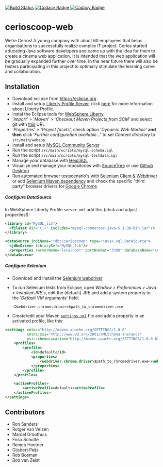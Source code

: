 [![Build Status](https://travis-ci.org/Cerios/cerioscoop-web.svg?branch=develop)](https://travis-ci.org/Cerios/cerioscoop-web)
[![Codacy Badge](https://api.codacy.com/project/badge/Grade/4e4dbb7c808b49ae83ab0ba8d45bc96c)](https://www.codacy.com/app/Cerios/cerioscoop-web?utm_source=github.com&amp;utm_medium=referral&amp;utm_content=CeriosDev/cerioscoop-web&amp;utm_campaign=Badge_Grade)
[![Codacy Badge](https://api.codacy.com/project/badge/Coverage/4e4dbb7c808b49ae83ab0ba8d45bc96c)](https://www.codacy.com/app/Cerios/cerioscoop-web?utm_source=github.com&amp;utm_medium=referral&amp;utm_content=CeriosDev/cerioscoop-web&amp;utm_campaign=Badge_Coverage)

# cerioscoop-web
We're Cerios! A young company with about 60 employees that helps organisations to successfully realize complex IT project. Cerios started educating Java software developers and came up with the idea for them to create a cinema web application. It is intended that the web application will be gradually expanded further over time. In the near future there will also be testers participating in this project to optimally stimulate the learning curve and collaboration.

## Installation
* Download eclipse from https://eclipse.org
* Install and setup [Liberty Profile Server](https://developer.ibm.com/wasdev/getstarted/), click [here](https://developer.ibm.com/wasdev/docs/developing-applications-wdt-liberty-profile/) for more information about Liberty Profile.
* Instal the Eclipse tools for [WebSphere Liberty](https://developer.ibm.com/wasdev/downloads/)
* '_Import_' > '_Maven_' > '_Checkout Maven Projects from SCM_' and select git with [this](https://github.com/RonSanders/cerioscoop-web.git) URL
* '_Properties_' > '_Project facets_', check option '_Dynamic Web Module_' __and then__ click '_Further configuration available..._' to set _Content directory_ to `src/main/webapp`.
* Install and setup [MySQL Community Server](https://dev.mysql.com/downloads/mysql/)
* Run the script `src/main/scripts/mysql-schema.sql`
* Run the script `src/main/scripts/mysql-testdata.sql`
* Manage your database with [HeidiSQL](http://www.heidisql.com/download.php)
* Visualize and manage your repositories with [SourceTree](https://www.atlassian.com/software/sourcetree) or use [Github Desktop](https://desktop.github.com)
* Run automated browser testscenario's with [Selenium Client & Webdriver](http://www.seleniumhq.org/download/) or add [Selenium Maven dependency](http://www.seleniumhq.org/download/maven.jsp) and check the specific "third party" browser drivers for [Google Chrome](http://chromedriver.storage.googleapis.com/index.html?path=2.22/)

##### Configure DataSource
In WebSphere Liberty Profile `server.xml` add this (chck and adjust properties!):
```xml
<library id="MySQL_lib">
  <fileset dir="C:/" includes="mysql-connector-java-5.1.39-bin.jar"/>
</library>

<dataSource jndiName="jdbc/cerioscoop" type="javax.sql.DataSource">
  <jdbcDriver libraryRef="MySQL_lib"/>
  <properties serverName="localhost" portNumber="3306" databaseName="cerioscoop_db" user="root" password="{xor}MjcnaW9vZmY="/>
</dataSource>
```

##### Configure Selenium
* Download and install the [Selenium webdriver](http://www.seleniumhq.org/download/)
* To run Selenium tests from Eclipse, open _Window_ > _Preferences_ > _Java_ > _Installed JRE's_, edit the (default) JRE and add a system property to the '_Default VM arguments_' field:

  `-Dwebdriver.chrome.driver=$path_to_chromedriver.exe`

* Create/edit your Maven [`settings.xml`](http://stackoverflow.com/questions/2941605/sample-settings-xml-for-maven) file and add a property in an activated profile, like this:
```xml
<settings xmlns="http://maven.apache.org/SETTINGS/1.0.0"
          xmlns:xsi="http://www.w3.org/2001/XMLSchema-instance"
          xsi:schemaLocation="http://maven.apache.org/SETTINGS/1.0.0 http://maven.apache.org/xsd/settings-1.0.0.xsd">
    <profiles>
        <profile>
            <id>default</id>
            <properties>
                <webdriver.chrome.driver>$path_to_chromedriver.exe</webdriver.chrome.driver>
            </properties>
        </profile>
    </profiles>

    <activeProfiles>
        <activeProfile>default</activeProfile>
    </activeProfiles>
</settings>
```

## Contributors
* Ron Sanders
* Rutger van Velzen
* Marcel Groothuis
* Friso Schutte
* Remco Hoetner
* Gijsbert Peijs
* Rob Bosman
* Bob van Zeist
